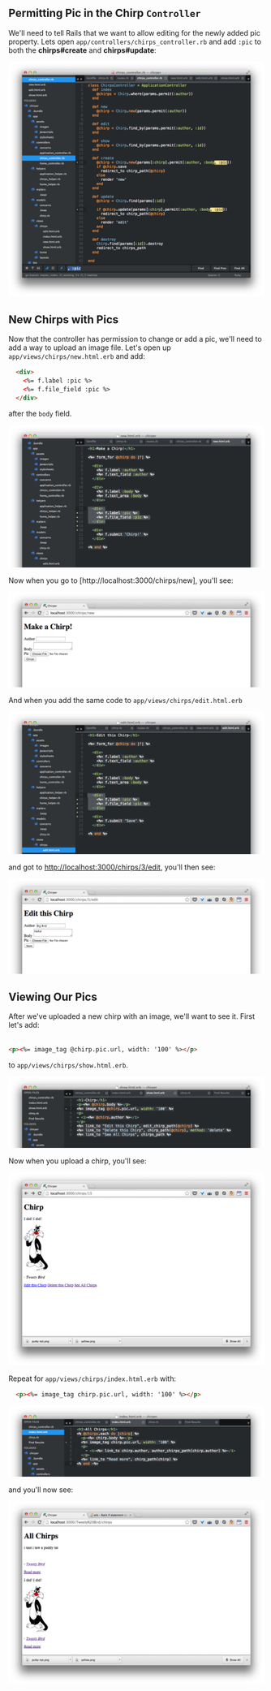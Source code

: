 ## Permitting Pic in the Chirp `Controller`

We'll need to tell Rails that we want to allow editing for the newly added pic property. Lets open `app/controllers/chirps_controller.rb` and add `:pic` to both the **chirps#create** and **chirps#update**:

![](../images/sublime_permit_pic.png)

## New Chirps with Pics

Now that the controller has permission to change or add a pic, we'll need to add a way to upload an image file. Let's open up `app/views/chirps/new.html.erb` and add:

```html
  <div>
    <%= f.label :pic %>
    <%= f.file_field :pic %>
  </div>
```
after the `body` field.

![](../images/sublime_pic_field_new.png)

Now when you go to [http://localhost:3000/chirps/new], you'll see:

![](../images/chrome_pic_field_new.png)

And when you add the same code to `app/views/chirps/edit.html.erb`

![](../images/sublime_pic_field_edit.png)

and got to [http://localhost:3000/chirps/3/edit](http://localhost:3000/chirps/3/edit), you'll then see:

![](../images/chrome_pic_field_edit.png)

## Viewing Our Pics

After we've uploaded a new chirp with an image, we'll want to see it. First let's add:

```html

<p><%= image_tag @chirp.pic.url, width: '100' %></p>
```
to `app/views/chirps/show.html.erb`.

![](../images/sublime_pic_show.png)

Now when you upload a chirp, you'll see:

![](../images/chrome_putty_tat_pic_show.png)

Repeat for `app/views/chirps/index.html.erb` with:

```html
  <p><%= image_tag chirp.pic.url, width: '100' %></p>
```

![](../images/sublime_pic_list.png)

and you'll now see:

![](../images/chrome_putty_tat_pic.png)
